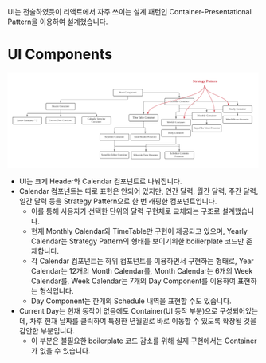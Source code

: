 UI는 전술하였듯이 리액트에서 자주 쓰이는 설계 패턴인 Container-Presentational Pattern을 이용하여 설계했습니다.

# UI Components
![Component-Tree](UI-Component-Tree.webp)

- UI는 크게 Header와 Calendar 컴포넌트로 나눠집니다.
- Calendar 컴포넌트는 따로 표현은 안되어 있지만, 연간 달력, 월간 달력, 주간 달력, 일간 달력 등을 Strategy Pattern으로 한 번 래핑한 컴포넌트입니다.
  - 이를 통해 사용자가 선택한 단위의 달력 구현체로 교체되는 구조로 설계했습니다.
  - 현재 Monthly Calendar와 TimeTable만 구현이 제공되고 있으며, Yearly Calendar는 Strategy Pattern의 형태를 보이기위한 boilierplate 코드만 존재합니다.
  - 각 Calendar 컴포넌트는 하위 컴포넌트를 이용하면서 구현하는 형태로, Year Calendar는 12개의 Month Calendar를, Month Calendar는 6개의 Week Calendar를, Week Calendar는 7개의 Day Component를 이용하여 표현하는 형식입니다.
  - Day Component는 한개의 Schedule 내역을 표현할 수도 있습니다.
- Current Day는 현재 동작이 없음에도 Container(UI 동작 부분)으로 구성되어있는데, 차후 현재 날짜를 클릭하여 특정한 년월일로 바로 이동할 수 있도록 확장될 것을 감안한 부분입니다.
  - 이 부분은 불필요한 boilerplate 코드 감소를 위해 실제 구현에서는 Container가 없을 수 있습니다.

